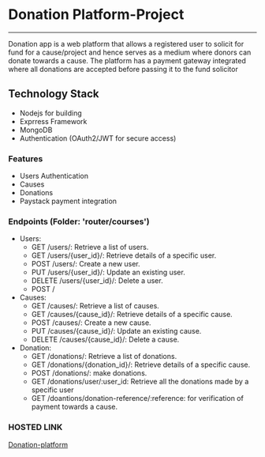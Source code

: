 # Donation Platform-Project

---

Donation app is a web platform that allows a registered user to solicit for fund for a cause/project and hence serves as a medium where donors can donate towards a cause. The platform has a payment gateway integrated where all donations are accepted before passing it to the fund solicitor

## Technology Stack

- Nodejs for building
- Exprress Framework
- MongoDB
- Authentication (OAuth2/JWT for secure access)

### Features

- Users Authentication
- Causes
- Donations
- Paystack payment integration

### Endpoints (Folder: 'router/courses')

- Users:
  - GET /users/: Retrieve a list of users.
  - GET /users/{user_id}/: Retrieve details of a specific user.
  - POST /users/: Create a new user.
  - PUT /users/{user_id}/: Update an existing user.
  - DELETE /users/{user_id}/: Delete a user.
  - POST /
- Causes:
  - GET /causes/: Retrieve a list of causes.
  - GET /causes/{cause_id}/: Retrieve details of a specific cause.
  - POST /causes/: Create a new cause.
  - PUT /causes/{cause_id}/: Update an existing cause.
  - DELETE /causes/{cause_id}/: Delete a cause.
- Donation:
  - GET /donations/: Retrieve a list of donations.
  - GET /donations/{donation_id}/: Retrieve details of a specific cause.
  - POST /donations/: make donations.
  - GET /donations/user/:user_id: Retrieve all the donations made by a specific user
  - GET /doantions/donation-reference/:reference: for verification of payment towards a cause.

### HOSTED LINK

[Donation-platform](https://donation-platform-be.onrender.com/users)
